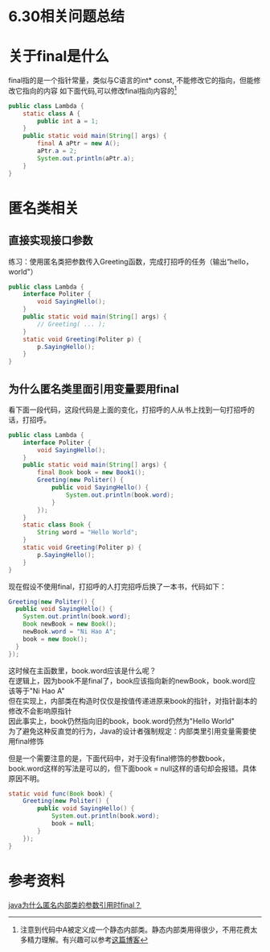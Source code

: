 # 6.30相关问题总结
# 关于final是什么
final指的是一个指针常量，类似与C语言的int* const, 不能修改它的指向，但能修改它指向的内容
如下面代码,可以修改final指向内容的[^1]
```java
public class Lambda {
	static class A {
		public int a = 1;
	}
	public static void main(String[] args) {
		final A aPtr = new A(); 
		aPtr.a = 2;
		System.out.println(aPtr.a);
	}
}
```
  
[^1]:注意到代码中A被定义成一个静态内部类。静态内部类用得很少，不用花费太多精力理解。有兴趣可以参考[这篇博客](http://blog.sina.com.cn/s/blog_605f5b4f0100zbps.html)

# 匿名类相关
## 直接实现接口参数
练习：使用匿名类把参数传入Greeting函数，完成打招呼的任务（输出“hello， world"）
```java
public class Lambda {
	interface Politer {
		void SayingHello();
	}
	public static void main(String[] args) {
		// Greeting( ... );
	}
	static void Greeting(Politer p) {
		p.SayingHello();
	}
}
```

## 为什么匿名类里面引用变量要用final
看下面一段代码，这段代码是上面的变化，打招呼的人从书上找到一句打招呼的话，打招呼。
```java
public class Lambda {
	interface Politer {
		void SayingHello();
	}
	public static void main(String[] args) {
		final Book book = new Book1();
		Greeting(new Politer() {
			public void SayingHello() {
				System.out.println(book.word);
			}
		});
	}
	static class Book {
		String word = "Hello World";
	}
	static void Greeting(Politer p) {
		p.SayingHello();
	}
}
```
现在假设不使用final，打招呼的人打完招呼后换了一本书，代码如下：
```java
Greeting(new Politer() {
  public void SayingHello() {
    System.out.println(book.word);
    Book newBook = new Book();
    newBook.word = "Ni Hao A";
    book = new Book();
  }
});
```
这时候在主函数里，book.word应该是什么呢？  
在逻辑上，因为book不是final了，book应该指向新的newBook，book.word应该等于"Ni Hao A"  
但在实现上，内部类在构造时仅仅是按值传递进原来book的指针，对指针副本的修改不会影响原指针  
因此事实上，book仍然指向旧的book，book.word仍然为"Hello World"  
为了避免这种反直觉的行为，Java的设计者强制规定：内部类里引用变量需要使用final修饰  

但是一个需要注意的是，下面代码中，对于没有final修饰的参数book，book.word这样的写法是可以的，但下面book = null这样的语句却会报错。具体原因不明。
```java
static void func(Book book) {
	Greeting(new Politer() {
		public void SayingHello() {
			System.out.println(book.word);
			book = null;
		}
	});
}
```

# 参考资料
[java为什么匿名内部类的参数引用时final？](https://www.zhihu.com/question/21395848)